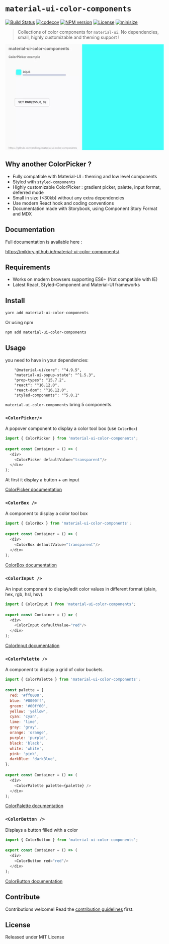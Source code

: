 # `material-ui-color-components`

[![Build Status][action-image]][action-url]
[![codecov][codecov-image]][codecov-url]
[![NPM version][npm-image]][npm-url]
[![License][license-image]][license-url]
[![minisize][min-image]][min-url]

[action-image]: https://github.com/mikbry/material-ui-color-components/workflows/Build%20and%20Deploy/badge.svg
[action-url]: https://mikbry.github.io/material-ui-color-components/
[codecov-image]: https://codecov.io/gh/mikbry/material-ui-color-components/branch/master/graph/badge.svg?token=K4P0vnM5fh
[codecov-url]: https://codecov.io/gh/mikbry/material-ui-color-components
[npm-image]: https://img.shields.io/npm/v/material-ui-color-components.svg
[npm-url]: https://npmjs.org/package/material-ui-color-components
[license-image]: https://img.shields.io/github/license/mikbry/material-ui-color-components
[License-url]:https://github.com/mikbry/material-ui-color-components/blob/master/LICENSE
[min-image]:https://badgen.net/bundlephobia/min/material-ui-color-components
[min-url]:https://bundlephobia.com/result?p=material-ui-color-components

> Collections of color components for `material-ui`. No dependencies, small, highly customizable and theming support !

![Video of ColorPicker](./images/muicc-v0-2.webp)

## Why another ColorPicker ?

- Fully compatible with Material-UI : theming and low level components
- Styled with `styled-components`
- Highly customizable ColorPicker : gradient picker, palette, input format, deferred mode
-  Small in size (<30kb) without any extra dependencies
- Use modern React hook and coding conventions
- Documentation made with Storybook, using Component Story Format and MDX

## Documentation

Full documentation is available here :

https://mikbry.github.io/material-ui-color-components/


## Requirements
- Works on modern browsers supporting ES6+ (Not compatible with IE)
- Latest React, Styled-Component and Material-UI frameworks

## Install

```bash
yarn add material-ui-color-components
```

Or using npm
```bash
npm add material-ui-color-components
```

## Usage

you need to have in your dependencies:

```
    "@material-ui/core": "^4.9.5",
    "material-ui-popup-state": "^1.5.3",
    "prop-types": "15.7.2",
    "react": "^16.12.0",
    "react-dom": "^16.12.0",
    "styled-components": "^5.0.1"
```

`material-ui-color-components` bring 5 components.

### `<ColorPicker/>`

A popover component to display a color tool box (use `ColorBox`)
```javascript
import { ColorPicker } from 'material-ui-color-components';

export const Container = () => (
  <div>
    <ColorPicker defaultValue="transparent"/>
  </div>
);
```

At first it display a button + an input

[ColorPicker documentation](https://mikbry.github.io/material-ui-color-components/?path=/story/components-colorpicker--basic)

### `<ColorBox />`

A component to display a color tool box
```javascript
import { ColorBox } from 'material-ui-color-components';

export const Container = () => (
  <div>
    <ColorBox defaultValue="transparent"/>
  </div>
);
```

[ColorBox documentation](https://mikbry.github.io/material-ui-color-components/?path=/story/components-colorbox--basic)

### `<ColorInput />`

An input component to display/edit color values in different format (plain, hex, rgb, hsl, hsv).

```javascript
import { ColorInput } from 'material-ui-color-components';

export const Container = () => (
  <div>
    <ColorInput defaultValue="red"/>
  </div>
);
```

[ColorInput documentation](https://mikbry.github.io/material-ui-color-components/?path=/story/components-colorinput--basic)

### `<ColorPalette />`

A component to display a grid of color buckets.

```javascript
import { ColorPalette } from 'material-ui-color-components';

const palette = {
  red: '#ff0000',
  blue: '#0000ff',
  green: '#00ff00',
  yellow: 'yellow',
  cyan: 'cyan',
  lime: 'lime',
  gray: 'gray',
  orange: 'orange',
  purple: 'purple',
  black: 'black',
  white: 'white',
  pink: 'pink',
  darkBlue: 'darkBlue',
};

export const Container = () => (
  <div>
    <ColorPalette palette={palette} />
  </div>
);
```

[ColorPalette documentation](https://mikbry.github.io/material-ui-color-components/?path=/story/components-colorpalette--basic)

### `<ColorButton />`

Displays a button filled with a color

```javascript
import { ColorButton } from 'material-ui-color-components';

export const Container = () => (
  <div>
    <ColorButton red="red"/>
  </div>
);
```

[ColorButton documentation](https://mikbry.github.io/material-ui-color-components/?path=/story/components-colorbutton--basic)

## Contribute

Contributions welcome! Read the [contribution guidelines](CONTRIBUTING.md) first.


## License

Released under MIT License